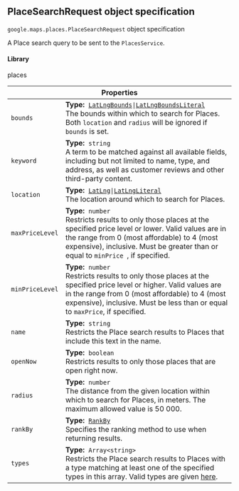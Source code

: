 <h2 id="PlaceSearchRequest"> PlaceSearchRequest object specification </h2><p>
<code><span itemprop="path">google.maps.places</span>.<span itemprop="name">PlaceSearchRequest</span></code>
object specification
</p><p>A Place search query to be sent to the <code>PlacesService</code>.</p><h4>Library</h4><p>places</p><div class="devsite-table-wrapper"><table class="properties responsive" summary="interface PlaceSearchRequest - Properties">
<thead>
<tr><th colspan="2">Properties</th>
</tr></thead>
<tbody>
<tr>
<td><code><span>bounds</span></code></td>
<td><div><strong>Type:</strong>&nbsp; <code><a href="https://github.com/amenadiel/google-maps-documentation/blob/master/docs/LatLngBounds.md">LatLngBounds</a>|<a href="https://github.com/amenadiel/google-maps-documentation/blob/master/docs/LatLngBoundsLiteral.md">LatLngBoundsLiteral</a></code></div>
<div class="desc">The bounds within which to search for Places. Both <code>location</code> and <code>radius</code> will be ignored if <code>bounds</code> is set.</div></td>
</tr>
<tr>
<td><code><span>keyword</span></code></td>
<td><div><strong>Type:</strong>&nbsp; <code>string</code></div>
<div class="desc">A term to be matched against all available fields, including but not limited to name, type, and address, as well as customer reviews and other third-party content.</div></td>
</tr>
<tr>
<td><code><span>location</span></code></td>
<td><div><strong>Type:</strong>&nbsp; <code><a href="https://github.com/amenadiel/google-maps-documentation/blob/master/docs/LatLng.md">LatLng</a>|<a href="https://github.com/amenadiel/google-maps-documentation/blob/master/docs/LatLngLiteral.md">LatLngLiteral</a></code></div>
<div class="desc">The location around which to search for Places.</div></td>
</tr>
<tr>
<td><code><span>maxPriceLevel</span></code></td>
<td><div><strong>Type:</strong>&nbsp; <code>number</code></div>
<div class="desc">Restricts results to only those places at the specified price level or lower. Valid values are in the range from 0 (most affordable) to 4 (most expensive), inclusive. Must be greater than or equal to <code>minPrice </code>, if specified.</div></td>
</tr>
<tr>
<td><code><span>minPriceLevel</span></code></td>
<td><div><strong>Type:</strong>&nbsp; <code>number</code></div>
<div class="desc">Restricts results to only those places at the specified price level or higher. Valid values are in the range from 0 (most affordable) to 4 (most expensive), inclusive. Must be less than or equal to <code>maxPrice</code>, if specified.</div></td>
</tr>
<tr>
<td><code><span>name</span></code></td>
<td><div><strong>Type:</strong>&nbsp; <code>string</code></div>
<div class="desc">Restricts the Place search results to Places that include this text in the name.</div></td>
</tr>
<tr>
<td><code><span>openNow</span></code></td>
<td><div><strong>Type:</strong>&nbsp; <code>boolean</code></div>
<div class="desc">Restricts results to only those places that are open right now.</div></td>
</tr>
<tr>
<td><code><span>radius</span></code></td>
<td><div><strong>Type:</strong>&nbsp; <code>number</code></div>
<div class="desc">The distance from the given location within which to search for Places, in meters. The maximum allowed value is 50 000.</div></td>
</tr>
<tr>
<td><code><span>rankBy</span></code></td>
<td><div><strong>Type:</strong>&nbsp; <code><a href="https://github.com/amenadiel/google-maps-documentation/blob/master/docs/RankBy.md">RankBy</a></code></div>
<div class="desc">Specifies the ranking method to use when returning results.</div></td>
</tr>
<tr>
<td><code><span>types</span></code></td>
<td><div><strong>Type:</strong>&nbsp; <code>Array&lt;string&gt;</code></div>
<div class="desc">Restricts the Place search results to Places with a type matching at least one of the specified types in this array. Valid types are given <a href="/maps/documentation/places/supported_types">here</a>.</div></td>
</tr>
</tbody>
</table></div>